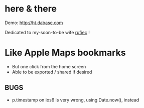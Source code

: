 # here & there

Demo: http://ht.dabase.com

Dedicated to my-soon-to-be wife [rufiec](http://twitter.com/rufiec) !

# Like Apple Maps bookmarks

* But one click from the home screen
* Able to be exported / shared if desired

## BUGS

* p.timestamp on ios6 is very wrong, using Date.now(), instead

